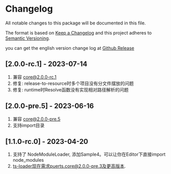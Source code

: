 # Changelog
All notable changes to this package will be documented in this file.

The format is based on [Keep a Changelog](http://keepachangelog.com/en/1.0.0/)
and this project adheres to [Semantic Versioning](http://semver.org/spec/v2.0.0.html).

you can get the english version change log at [Github Release](https://github.com/Tencent/puerts/releases)

## [2.0.0-rc.1] - 2023-07-14
1. 兼容 core@2.0.0-rc.1
2. 修复: release-to-resource时多个项目没有分文件摆放的问题
2. 修复: runtime时Resolve函数没有实现相对路径解析的问题

## [2.0.0-pre.5] - 2023-06-16
1. 兼容 core@2.0.0-pre.5
2. 支持import目录

## [1.1.0-rc.0] - 2023-04-20
1. 支持了 NodeModuleLoader, 添加Sample4。可以让你在Editor下直接import node_modules
2. ts-loader现在需求puerts.core@2.0.0-pre.3及更高版本.